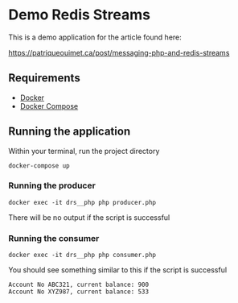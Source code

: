 # Demo Redis Streams

This is a demo application for the article found here:

https://patriqueouimet.ca/post/messaging-php-and-redis-streams

## Requirements

- [Docker](https://www.docker.com/get-started/)
- [Docker Compose](https://docs.docker.com/compose/install/)

## Running the application

Within your terminal, run the project directory

```
docker-compose up
```

### Running the producer

```
docker exec -it drs__php php producer.php
```

There will be no output if the script is successful

### Running the consumer

```
docker exec -it drs__php php consumer.php
```

You should see something similar to this if the script is successful

```
Account No ABC321, current balance: 900
Account No XYZ987, current balance: 533
```
